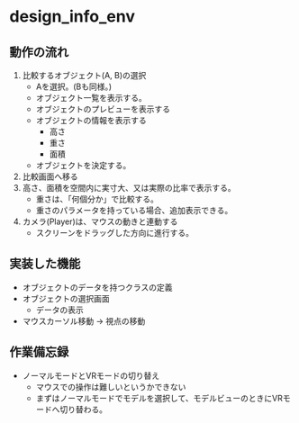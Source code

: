 # **design_info_env**

## **動作の流れ**
1. 比較するオブジェクト(A, B)の選択
    - Aを選択。(Bも同様。)
    - オブジェクト一覧を表示する。
    - オブジェクトのプレビューを表示する
    - オブジェクトの情報を表示する
      - 高さ
      - 重さ
      - 面積
    - オブジェクトを決定する。
2. 比較画面へ移る
3. 高さ、面積を空間内に実寸大、又は実際の比率で表示する。
    - 重さは、「何個分か」で比較する。
    - 重さのパラメータを持っている場合、追加表示できる。
4. カメラ(Player)は、マウスの動きと連動する
    - スクリーンをドラッグした方向に進行する。

## 実装した機能
- オブジェクトのデータを持つクラスの定義
- オブジェクトの選択画面
  - データの表示
- マウスカーソル移動 -> 視点の移動

## 作業備忘録
- ノーマルモードとVRモードの切り替え
    - マウスでの操作は難しいというかできない
    - まずはノーマルモードでモデルを選択して、モデルビューのときにVRモードへ切り替わる。
